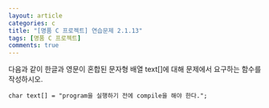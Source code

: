 ```yaml
---
layout: article
categories: c
title: "[명품 C 프로젝트] 연습문제 2.1.13"
tags: [명품 C 프로젝트]
comments: true
---
```


다음과 같이 한글과 영문이 혼합된 문자형 배열 text[]에 대해 문제에서 요구하는 함수를 작성하시오.

```
char text[] = "program을 실행하기 전에 compile을 해야 한다.";
```

<script src="https://gist.github.com/junne47/d6276600d68d09d4d15fade6f67ea8ed.js"></script>
